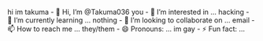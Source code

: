 hi im takuma - 👋 Hi, I’m @Takuma036
you - 👀 I’m interested in ...
hacking - 🌱 I’m currently learning ...
nothing - 💞️ I’m looking to collaborate on ...
email - 📫 How to reach me ...
they/them - 😄 Pronouns: ...
im gay - ⚡ Fun fact: ...

<!---
Takuma036/Takuma036 is a ✨ special ✨ repository because its `README.md` (this file) appears on your GitHub profile.
You can click the Preview link to take a look at your changes.
--->
